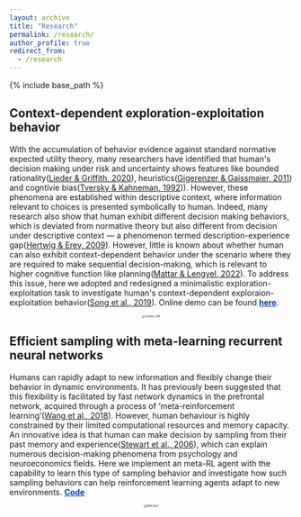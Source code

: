 ```yaml
---
layout: archive
title: "Research"
permalink: /research/
author_profile: true
redirect_from:
  - /research
---
```


<head>
<style>
a.rec:link {
  color: #003CA4;
  background-color: transparent;
  text-decoration: underline;
  font-weight:bold;
}
a.rec:visited {
  color: #003CA4;
  background-color: transparent;
  text-decoration: underline;
  font-weight:bold;
}
</style>
</head>

{% include base_path %}

## Context-dependent exploration-exploitation behavior

With the accumulation of behavior evidence against standard normative expected utility theory, many researchers have identified that human's decision making under risk and uncertainty shows features like bounded rationality([Lieder & Griffith, 2020](https://www.cambridge.org/core/journals/behavioral-and-brain-sciences/article/abs/resourcerational-analysis-understanding-human-cognition-as-the-optimal-use-of-limited-computational-resources/586866D9AD1D1EA7A1EECE217D392F4A)), heuristics([Gigerenzer & Gaissmaier, 2011](https://www.annualreviews.org/content/journals/10.1146/annurev-psych-120709-145346)) and cogntivie bias([Tversky & Kahneman, 1992](https://link.springer.com/article/10.1007/BF00122574))). However, these phenomena are established within descriptive context, where information relevant to choices is presented symbolically to human. Indeed, many research also show that human exhibit different decision making behaviors, which is deviated from normative theory but also different from decision under descriptive context — a phenomenon termed description-experience gap([Hertwig & Erev, 2009](https://www.cell.com/ajhg/abstract/S1364-6613(09)00212-5)). However, little is known about whether human can also exhibit context-dependent behavior under the scenario where they are required to make sequential decision-making, which is relevant to higher cognitive function like planning([Mattar & Lengyel, 2022](https://www.cell.com/neuron/fulltext/S0896-6273(21)01035-7)). To address this issue, here we adopted and redesigned a minimalistic exploration-exploitation task to investigate human's context-dependent exploraion-exploitation behavior([Song et al., 2019](https://www.nature.com/articles/s41562-018-0526-x)). Online demo can be found <a class="rec" href="https://jialinli0822.github.io/files/Demo/demo.html">here</a>.

<div style="text-align: center;">
  <img src="https://jialinli0822.github.io/files/research/context_DM.png" alt="context_DM" style="zoom: 33%;" />
</div>

## Efficient sampling with meta-learning recurrent neural networks

Humans can rapidly adapt to new information and flexibly change their behavior in dynamic environments. It has previously been suggested that this flexibility is facilitated by fast network dynamics in the prefrontal network, acquired through a process of ‘meta-reinforcement learning’([Wang et al., 2018](https://www.nature.com/articles/s41593-018-0147-8)). However, human behaviour is highly constrained by their limited computational resources and memory capacity. An innovative idea is that human can make decision by sampling from their past memory and experience([Stewart et al., 2006](https://www.sciencedirect.com/science/article/pii/S0010028505001015?casa_token=zZudmb-aAa8AAAAA:k0NCaJuF3w8iLhhE8Ou8PoF9Q0MxXVr37A1qpe_kF6xXjRPbGURJu2n_0-GgporWNY3hBIDs)), which can explain numerous decision-making phenomena from psychology and neuroeconomics fields. Here we implement an meta-RL agent with the capability to learn this type of sampling behavior and investigate how such sampling behaviors can help reinforcement learning agents adapt to new environments. <a class="rec" href="https://github.com/JiaLinLi0822/Decision-by-sampling-Meta-RL">Code</a><br>

<div style="text-align: center;">
  <img src="https://jialinli0822.github.io/files/research/RNN-DbS.png" alt="RNN-DbS" style="zoom: 33%;" />
</div>

